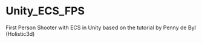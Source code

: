 # Unity_ECS_FPS
First Person Shooter with ECS in Unity based on the tutorial by Penny de Byl (Holistic3d)
